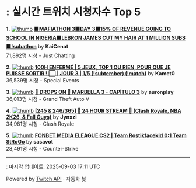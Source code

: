 # : 실시간 트위치 시청자수 Top 5

**1.** [![thumb](https://static-cdn.jtvnw.net/previews-ttv/live_user_kaicenat-320x180.jpg)](https://twitch.tv/KaiCenat)
**[🟧MAFIATHON 3🟧DAY 3🟧15% OF REVENUE GOING TO SCHOOL IN NIGERIA🟧LEBRON JAMES CUT MY HAIR AT 1 MILLION SUBS🟧!subathon](https://twitch.tv/KaiCenat)** by **KaiCenat**<br>71,892명 시청  - Just Chatting

**2.** [![thumb](https://static-cdn.jtvnw.net/previews-ttv/live_user_kamet0-320x180.jpg)](https://twitch.tv/Kamet0)
**[100H ENFERMÉ | 5 JEUX, TOP 1 OU RIEN, POUR QUE JE PUISSE SORTIR ! ⬜️ | JOUR 3 | 1/5 (!subtember) (!match)](https://twitch.tv/Kamet0)** by **Kamet0**<br>36,539명 시청  - Special Events

**3.** [![thumb](https://static-cdn.jtvnw.net/previews-ttv/live_user_auronplay-320x180.jpg)](https://twitch.tv/auronplay)
**[🚨 DROPS ON 🚨 MARBELLA 3 - CAPÍTULO 3](https://twitch.tv/auronplay)** by **auronplay**<br>36,013명 시청  - Grand Theft Auto V

**4.** [![thumb](https://static-cdn.jtvnw.net/previews-ttv/live_user_jynxzi-320x180.jpg)](https://twitch.tv/Jynxzi)
**[[245 & 246/365] 🚨 24 HOUR STREAM 🚨 (Clash Royale, NBA 2K26, & Fall Guys)](https://twitch.tv/Jynxzi)** by **Jynxzi**<br>34,981명 시청  - Clash Royale

**5.** [![thumb](https://static-cdn.jtvnw.net/previews-ttv/live_user_sasavot-320x180.jpg)](https://twitch.tv/sasavot)
**[FONBET MEDIA ELEAGUE CS2 | Team Rostikfacekid 0:1 Team StRoGo](https://twitch.tv/sasavot)** by **sasavot**<br>28,491명 시청  - Counter-Strike


---
: 마지막 업데이트: 2025-09-03 17:11 UTC

Powered by [Twitch API](https://dev.twitch.tv/docs/api/reference) · 자동화 봇